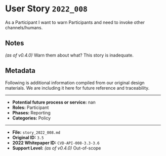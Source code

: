 
# User Story `2022_008` #

<!-- story-start -->As a Participant I want to warn Participants and need to invoke other channels/humans.<!-- story-end -->

## Notes ##

*(as of v0.4.0)*
Warn them about what? This story is inadequate.


## Metadata ##

Following is additional information compiled from our original design materials.
We are including it here for future reference and traceability.

---

- **Potential future process or service:** nan
- **Roles:** Participant
- **Phases:** Reporting
- **Categories:** Policy

---

- **File:** `story_2022_008.md`
- **Original ID:** `3.5`
- **2022 Whitepaper ID:** `CVD-API-008-3.3-3.6`
- **Support Level:** *(as of v0.4.0)* Out-of-scope

